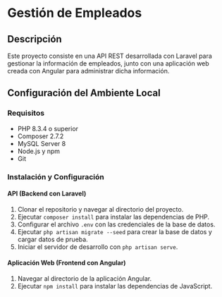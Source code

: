 # Gestión de Empleados

## Descripción
Este proyecto consiste en una API REST desarrollada con Laravel para gestionar la información de empleados, junto con una aplicación web creada con Angular para administrar dicha información.

## Configuración del Ambiente Local

### Requisitos
- PHP 8.3.4 o superior
- Composer 2.7.2
- MySQL Server 8
- Node.js y npm
- Git

### Instalación y Configuración

#### API (Backend con Laravel)
1. Clonar el repositorio y navegar al directorio del proyecto.
2. Ejecutar `composer install` para instalar las dependencias de PHP.
3. Configurar el archivo `.env` con las credenciales de la base de datos.
4. Ejecutar `php artisan migrate --seed` para crear la base de datos y cargar datos de prueba.
5. Iniciar el servidor de desarrollo con `php artisan serve`.

#### Aplicación Web (Frontend con Angular)
1. Navegar al directorio de la aplicación Angular.
2. Ejecutar `npm install` para instalar las dependencias de JavaScript.